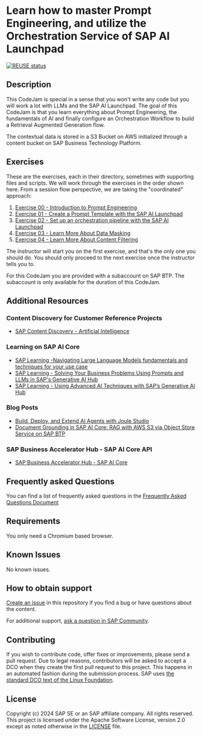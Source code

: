 # Learn how to master Prompt Engineering, and utilize the Orchestration Service of SAP AI Launchpad

[![REUSE status](https://api.reuse.software/badge/github.com/SAP-samples/codejam-ai-prompt-engineering-and-orchestration)](https://api.reuse.software/info/github.com/SAP-samples/codejam-ai-prompt-engineering-and-orchestration)

## Description
This CodeJam is special in a sense that you won't write any code but you will work a lot with LLMs and the SAP AI Launchpad. The goal of this CodeJam is that you learn everything about Prompt Engineering, the fundamentals of AI and finally configure an Orchestration Workflow to build a Retrieval Augmented Generation flow.

The contextual data is stored in a S3 Bucket on AWS initialized through a content bucket on SAP Business Technology Platform.

## Exercises

These are the exercises, each in their directory, sometimes with supporting files and scripts. We will work through the exercises in the order shown here. From a session flow perspective, we are taking the "coordinated" approach:

1. [Exercise 00 - Introduction to Prompt Engineering](./exercises/00-prompt-engineering-with-ai-launchpad/readme.md)
2. [Exercise 01 - Create a Prompt Template with the SAP AI Launchpad](./exercises/01-create-prompt-template/readme.md)
3. [Exercise 02 - Set up an orchestration pipeline with the SAP AI Launchpad](./exercises/02-setup-orchestration-pipeline/readme.md)
4. [Exercise 03 - Learn More About Data Masking](./exercises/03-orchestration-test-anonymization-pseudonymization/readme.md)
5. [Exercise 04 - Learn More About Content Filtering](./exercises/04-orchestration-test-input-output-filtering/readme.md)

The instructor will start you on the first exercise, and that's the only one you should do. You should only proceed to the next exercise once the instructor tells you to.

For this CodeJam you are provided with a subaccount on SAP BTP. The subaccount is only available for the duration of this CodeJam.

## Additional Resources

### Content Discovery for Customer Reference Projects

- [SAP Content Discovery - Artificial Intelligence](https://content-discovery.int.sap/asset-explore/57a1f804-c7aa-454d-9bde-7eb67872f034/product-sub-categories_3937994e-19f8-4db9-901d-eb9db5b45c85?contentCategoryIds=CUSTOMER_REFERENCE&categoryItemIds=product-sub-categories_3937994e-19f8-4db9-901d-eb9db5b45c85)

### Learning on SAP AI Core

- [SAP Learning -Navigating Large Language Models fundamentals and techniques for your use case](https://learning.sap.com/learning-journeys/navigating-large-language-models-fundamentals-and-techniques-for-your-use-case)
- [SAP Learning - Solving Your Business Problems Using Prompts and LLMs in SAP's Generative AI Hub](https://learning.sap.com/learning-journeys/solving-your-business-problems-using-prompts-and-llms-in-sap-s-generative-ai-hub)
- [SAP Learning - Using Advanced AI Techniques with SAP’s Generative AI Hub](https://learning.sap.com/learning-journeys/using-advanced-ai-techniques-with-sap-s-generative-ai-hub)

### Blog Posts

- [Build, Deploy, and Extend AI Agents with Joule Studio](https://community.sap.com/t5/technology-blog-posts-by-sap/build-deploy-and-extend-ai-agents-with-joule-studio/ba-p/14105964)
- [Document Grounding in SAP AI Core: RAG with AWS S3 via Object Store Service on SAP BTP](https://community.sap.com/t5/technology-blog-posts-by-sap/document-grounding-in-sap-ai-core-rag-with-aws-s3-via-object-store-service/ba-p/14078294)

### SAP Business Accelerator Hub - SAP AI Core API

- [SAP Business Accelerator Hub - SAP AI Core](https://api.sap.com/package/SAPAICore/rest)

## Frequently asked Questions

You can find a list of frequently asked questions in the [Frequently Asked Questions Document](./frequently-asked-questions.md)

## Requirements

You only need a Chromium based browser.

## Known Issues
No known issues.

## How to obtain support
[Create an issue](https://github.com/SAP-samples/codejam-ai-prompt-engineering-and-orchestration/issues) in this repository if you find a bug or have questions about the content.
 
For additional support, [ask a question in SAP Community](https://answers.sap.com/questions/ask.html).

## Contributing
If you wish to contribute code, offer fixes or improvements, please send a pull request. Due to legal reasons, contributors will be asked to accept a DCO when they create the first pull request to this project. This happens in an automated fashion during the submission process. SAP uses [the standard DCO text of the Linux Foundation](https://developercertificate.org/).

## License
Copyright (c) 2024 SAP SE or an SAP affiliate company. All rights reserved. This project is licensed under the Apache Software License, version 2.0 except as noted otherwise in the [LICENSE](LICENSE) file.

